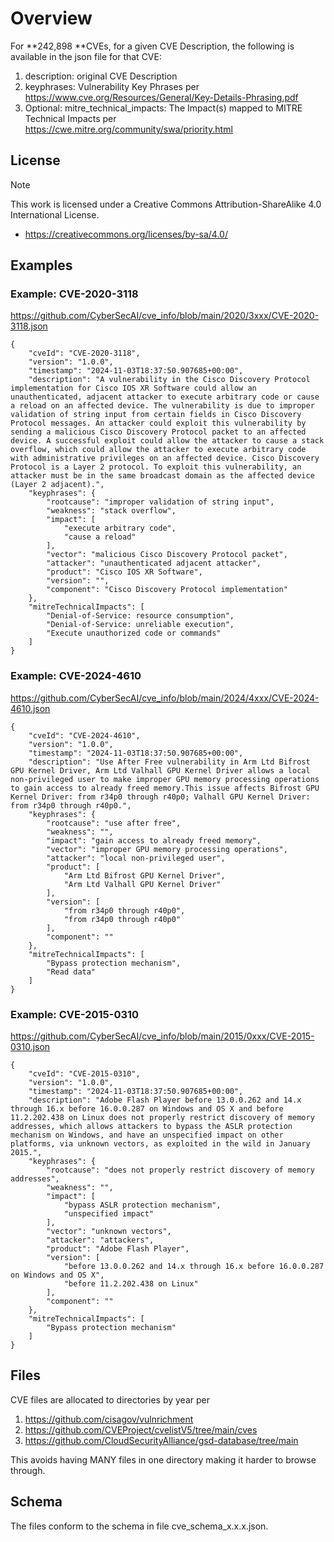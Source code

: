 # Overview

For **242,898 **CVEs, for a given CVE Description, the following is available in the json file for that CVE:
1. description: original CVE Description
2. keyphrases: Vulnerability Key Phrases per https://www.cve.org/Resources/General/Key-Details-Phrasing.pdf
3. Optional: mitre_technical_impacts: The Impact(s) mapped to MITRE Technical Impacts per https://cwe.mitre.org/community/swa/priority.html 

## License

> [!NOTE]  
>This work is licensed under a Creative Commons Attribution-ShareAlike 4.0 International License.
> - https://creativecommons.org/licenses/by-sa/4.0/


## Examples

### Example: CVE-2020-3118
https://github.com/CyberSecAI/cve_info/blob/main/2020/3xxx/CVE-2020-3118.json
````
{
    "cveId": "CVE-2020-3118",
    "version": "1.0.0",
    "timestamp": "2024-11-03T18:37:50.907685+00:00",
    "description": "A vulnerability in the Cisco Discovery Protocol implementation for Cisco IOS XR Software could allow an unauthenticated, adjacent attacker to execute arbitrary code or cause a reload on an affected device. The vulnerability is due to improper validation of string input from certain fields in Cisco Discovery Protocol messages. An attacker could exploit this vulnerability by sending a malicious Cisco Discovery Protocol packet to an affected device. A successful exploit could allow the attacker to cause a stack overflow, which could allow the attacker to execute arbitrary code with administrative privileges on an affected device. Cisco Discovery Protocol is a Layer 2 protocol. To exploit this vulnerability, an attacker must be in the same broadcast domain as the affected device (Layer 2 adjacent).",
    "keyphrases": {
        "rootcause": "improper validation of string input",
        "weakness": "stack overflow",
        "impact": [
            "execute arbitrary code",
            "cause a reload"
        ],
        "vector": "malicious Cisco Discovery Protocol packet",
        "attacker": "unauthenticated adjacent attacker",
        "product": "Cisco IOS XR Software",
        "version": "",
        "component": "Cisco Discovery Protocol implementation"
    },
    "mitreTechnicalImpacts": [
        "Denial-of-Service: resource consumption",
        "Denial-of-Service: unreliable execution",
        "Execute unauthorized code or commands"
    ]
}
````

### Example: CVE-2024-4610
https://github.com/CyberSecAI/cve_info/blob/main/2024/4xxx/CVE-2024-4610.json


````
{
    "cveId": "CVE-2024-4610",
    "version": "1.0.0",
    "timestamp": "2024-11-03T18:37:50.907685+00:00",
    "description": "Use After Free vulnerability in Arm Ltd Bifrost GPU Kernel Driver, Arm Ltd Valhall GPU Kernel Driver allows a local non-privileged user to make improper GPU memory processing operations to gain access to already freed memory.This issue affects Bifrost GPU Kernel Driver: from r34p0 through r40p0; Valhall GPU Kernel Driver: from r34p0 through r40p0.",
    "keyphrases": {
        "rootcause": "use after free",
        "weakness": "",
        "impact": "gain access to already freed memory",
        "vector": "improper GPU memory processing operations",
        "attacker": "local non-privileged user",
        "product": [
            "Arm Ltd Bifrost GPU Kernel Driver",
            "Arm Ltd Valhall GPU Kernel Driver"
        ],
        "version": [
            "from r34p0 through r40p0",
            "from r34p0 through r40p0"
        ],
        "component": ""
    },
    "mitreTechnicalImpacts": [
        "Bypass protection mechanism",
        "Read data"
    ]
}
````

### Example: CVE-2015-0310
https://github.com/CyberSecAI/cve_info/blob/main/2015/0xxx/CVE-2015-0310.json

````
{
    "cveId": "CVE-2015-0310",
    "version": "1.0.0",
    "timestamp": "2024-11-03T18:37:50.907685+00:00",
    "description": "Adobe Flash Player before 13.0.0.262 and 14.x through 16.x before 16.0.0.287 on Windows and OS X and before 11.2.202.438 on Linux does not properly restrict discovery of memory addresses, which allows attackers to bypass the ASLR protection mechanism on Windows, and have an unspecified impact on other platforms, via unknown vectors, as exploited in the wild in January 2015.",
    "keyphrases": {
        "rootcause": "does not properly restrict discovery of memory addresses",
        "weakness": "",
        "impact": [
            "bypass ASLR protection mechanism",
            "unspecified impact"
        ],
        "vector": "unknown vectors",
        "attacker": "attackers",
        "product": "Adobe Flash Player",
        "version": [
            "before 13.0.0.262 and 14.x through 16.x before 16.0.0.287 on Windows and OS X",
            "before 11.2.202.438 on Linux"
        ],
        "component": ""
    },
    "mitreTechnicalImpacts": [
        "Bypass protection mechanism"
    ]
}
````


## Files
CVE files are allocated to directories by year per
1. https://github.com/cisagov/vulnrichment
2. https://github.com/CVEProject/cvelistV5/tree/main/cves
3. https://github.com/CloudSecurityAlliance/gsd-database/tree/main

This avoids having MANY files in one directory making it harder to browse through.


## Schema

The files conform to the schema in file cve_schema_x.x.x.json.
